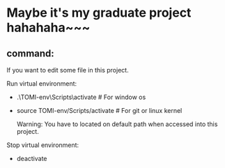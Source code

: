 # Maybe it's my graduate project hahahaha~~~
## command: 
If you want to edit some file in this project.

Run virtual environment: 
- .\TOMI-env\Scripts\activate  # For window os
- source TOMI-env/Scripts/activate # For git or linux kernel

  Warning: You have to located on default path when accessed into this project.

Stop virtual environment: 
- deactivate
